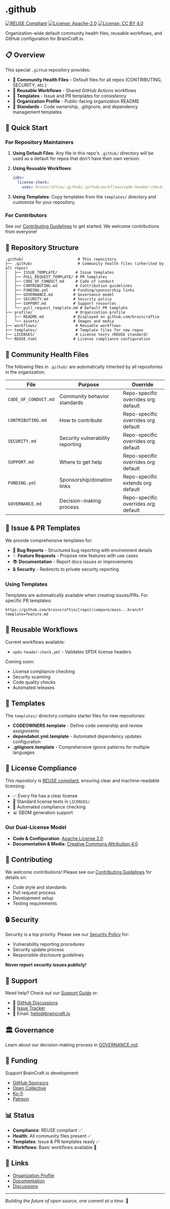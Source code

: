 <!--
SPDX-FileCopyrightText: 2025 BrainCraft.io
SPDX-License-Identifier: Apache-2.0
-->

# .github

[![REUSE Compliant](https://img.shields.io/badge/REUSE-compliant-green)](https://reuse.software/)
[![License: Apache-2.0](https://img.shields.io/badge/License-Apache%202.0-blue.svg)](https://opensource.org/licenses/Apache-2.0)
[![License: CC BY 4.0](https://img.shields.io/badge/License-CC%20BY%204.0-lightgrey.svg)](https://creativecommons.org/licenses/by/4.0/)

Organization-wide default community health files, reusable workflows, and GitHub configuration for BrainCraft.io.

## 📋 Overview

This special `.github` repository provides:
- 🏥 **Community Health Files** - Default files for all repos (CONTRIBUTING, SECURITY, etc.)
- 🔄 **Reusable Workflows** - Shared GitHub Actions workflows
- 📝 **Templates** - Issue and PR templates for consistency
- 🎨 **Organization Profile** - Public-facing organization README
- 📐 **Standards** - Code ownership, .gitignore, and dependency management templates

## 🚀 Quick Start

### For Repository Maintainers

1. **Using Default Files**: Any file in this repo's `.github/` directory will be used as a default for repos that don't have their own version.

2. **Using Reusable Workflows**:
   ```yaml
   jobs:
     license-check:
       uses: braincraftio/.github/.github/workflows/spdx-header-check.yml@main
   ```

3. **Using Templates**: Copy templates from the `templates/` directory and customize for your repository.

### For Contributors

See our [Contributing Guidelines](.github/CONTRIBUTING.md) to get started. We welcome contributions from everyone!

## 📁 Repository Structure

```
.github/                        # This repository
├── .github/                    # Community health files (inherited by all repos)
│   ├── ISSUE_TEMPLATE/        # Issue templates
│   ├── PULL_REQUEST_TEMPLATE/ # PR templates  
│   ├── CODE_OF_CONDUCT.md     # Code of conduct
│   ├── CONTRIBUTING.md        # Contribution guidelines
│   ├── FUNDING.yml           # Funding/sponsorship links
│   ├── GOVERNANCE.md         # Governance model
│   ├── SECURITY.md           # Security policy
│   ├── SUPPORT.md            # Support resources
│   └── pull_request_template.md # Default PR template
├── profile/                   # Organization profile
│   ├── README.md             # Displayed on github.com/braincraftio
│   └── assets/               # Images and media
├── workflows/                 # Reusable workflows
├── templates/                 # Template files for new repos
├── LICENSES/                  # License texts (REUSE standard)
└── REUSE.toml                # License compliance configuration
```

## 🏥 Community Health Files

The following files in `.github/` are automatically inherited by all repositories in the organization:

| File | Purpose | Override |
|------|---------|----------|
| `CODE_OF_CONDUCT.md` | Community behavior standards | Repo-specific overrides org default |
| `CONTRIBUTING.md` | How to contribute | Repo-specific overrides org default |
| `SECURITY.md` | Security vulnerability reporting | Repo-specific overrides org default |
| `SUPPORT.md` | Where to get help | Repo-specific overrides org default |
| `FUNDING.yml` | Sponsorship/donation links | Repo-specific extends org default |
| `GOVERNANCE.md` | Decision-making process | Repo-specific overrides org default |

## 📝 Issue & PR Templates

We provide comprehensive templates for:
- 🐛 **Bug Reports** - Structured bug reporting with environment details
- ✨ **Feature Requests** - Propose new features with use cases
- 📚 **Documentation** - Report docs issues or improvements
- 🔒 **Security** - Redirects to private security reporting

### Using Templates

Templates are automatically available when creating issues/PRs. For specific PR templates:
```
https://github.com/braincraftio/[repo]/compare/main...branch?template=feature.md
```

## 🔄 Reusable Workflows

Current workflows available:
- `spdx-header-check.yml` - Validates SPDX license headers

Coming soon:
- License compliance checking
- Security scanning
- Code quality checks
- Automated releases

## 📐 Templates

The `templates/` directory contains starter files for new repositories:

- **CODEOWNERS.template** - Define code ownership and review assignments
- **dependabot.yml.template** - Automated dependency updates configuration
- **.gitignore.template** - Comprehensive ignore patterns for multiple languages

## 📜 License Compliance

This repository is [REUSE compliant](https://reuse.software/), ensuring clear and machine-readable licensing:

- ✅ Every file has a clear license
- 📄 Standard license texts in `LICENSES/`
- 🤖 Automated compliance checking
- 📊 SBOM generation support

### Our Dual-License Model

- **Code & Configuration**: [Apache License 2.0](LICENSE-Apache-2.0.txt)
- **Documentation & Media**: [Creative Commons Attribution 4.0](LICENSE-CC-BY-4.0.txt)

## 🤝 Contributing

We welcome contributions! Please see our [Contributing Guidelines](.github/CONTRIBUTING.md) for details on:
- Code style and standards
- Pull request process
- Development setup
- Testing requirements

## 🔒 Security

Security is a top priority. Please see our [Security Policy](.github/SECURITY.md) for:
- Vulnerability reporting procedures
- Security update process
- Responsible disclosure guidelines

**Never report security issues publicly!**

## 💬 Support

Need help? Check out our [Support Guide](.github/SUPPORT.md) or:
- 💭 [GitHub Discussions](https://github.com/braincraftio/.github/discussions)
- 🐛 [Issue Tracker](https://github.com/braincraftio/.github/issues)
- 📧 Email: hello@braincraft.io

## 🏛️ Governance

Learn about our decision-making process in [GOVERNANCE.md](.github/GOVERNANCE.md).

## 💝 Funding

Support BrainCraft.io development:
- [GitHub Sponsors](https://github.com/sponsors/braincraftio)
- [Open Collective](https://opencollective.com/braincraftio)
- [Ko-fi](https://ko-fi.com/braincraftio)
- [Patreon](https://patreon.com/braincraftio)

## 📊 Status

- **Compliance**: REUSE compliant ✅
- **Health**: All community files present ✅
- **Templates**: Issue & PR templates ready ✅
- **Workflows**: Basic workflows available 🚧

## 🔗 Links

- [Organization Profile](https://github.com/braincraftio)
- [Documentation](https://github.com/braincraftio/.github/wiki)
- [Discussions](https://github.com/braincraftio/.github/discussions)

---

*Building the future of open source, one commit at a time.* 💜